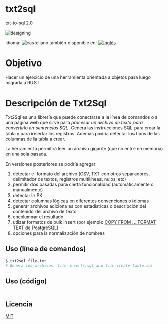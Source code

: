 <!--multilang v0 es:LEEME.md en:README.md -->
# txt2sql
<!--lang:es-->
txt-to-sql 2.0

<!--lang:en--]
txt-to-sql 2.0

[!--lang:*-->

<!-- cucardas -->
![designing](https://img.shields.io/badge/stability-designing-red.svg)

<!--multilang buttons-->

idioma: ![castellano](https://raw.githubusercontent.com/codenautas/multilang/master/img/lang-es.png)
también disponible en:
[![inglés](https://raw.githubusercontent.com/codenautas/multilang/master/img/lang-en.png)](README.md)

<!--lang:es-->
# Objetivo

Hacer un ejercicio de una herramienta orientada a objetos para luego migrarla a RUST. 

<!--lang:en--]
# Goal

Have an example of a objected oriented tool for migrate to RUST.

[!--lang:es-->
# Descripción de Txt2Sql

Txt2Sql es una librería que puede conectarse a la línea de comandos o a una página web
que sirve para *procesar un archivo de texto para convertirlo en sentencias SQL*. 
Genera las instrucciones SQL para crear la tabla y para insertar los registros. 
Además podría detectar los tipos de las columnas de la tabla a crear. 

La herramienta permitirá leer un archivo gigante (que no entre en memoria) en una sola pasada. 

En versiones posteriores se podría agregar:
   1. detectar el formato del archivo (CSV, TXT con otros separadores, delimitador de textos, registros multilíneas, nulos, etc)
   2. permitir dos pasadas para cierta funcionalidad (automáticamente o manualmente)
   3. detectar la PK 
   4. detectar columnas lógicas en diferentes convenciones o idiomas
   5. generar archivos adicionales con estadísticas o descripción del contenido del archivo de texto
   6. encolumnar el resultado
   7. utlizar formatos de bulk insert (por ejemplo [COPY FROM ... FORMAT TEXT de PostgreSQL](https://www.postgresql.org/docs/current/sql-copy.html))
   8. opciones para la normalización de nombres

<!--lang:en--]
# Txt2Sql tool

Txt2SQl is a library that can be used in a command line tool or a web page to
*process a text file and convert it into SQL sentences*.

The tool will allow process of huge files that don't fit in memory reading the file only once. 

In the future it can be add some new features (i.e. trying to detect de PK, 
but for this may be it will need a second read of the file).

[!--lang:es-->

## Uso (línea de comandos)

<!--lang:en--]

## Usage (command-line)

[!--lang:*-->

<!--lang:es-->

```sh
$ txt2sql file.txt
# Genera los archivos: file-inserts.sql and file-create-table.sql
```

<!--lang:en--]

```sh
$ txt2sql file.txt
# Generates file-inserts.sql and file-create-table.sql
```

[!--lang:es-->

## Uso (código)

<!--lang:en--]

## Usage (code)

[!--lang:*-->

```js

```

<!--lang:es-->
## Licencia
<!--lang:en--]
## License
[!--lang:*-->

[MIT](LICENSE)

